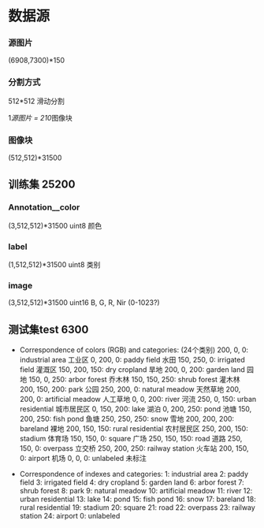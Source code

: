 # 数据源
### 源图片
(6908,7300)*150 
### 分割方式
512*512 滑动分割

1*源图片 = 210*图像块
### 图像块
(512,512)*31500 

## 训练集 25200

### Annotation__color
(3,512,512)*31500  uint8  颜色
### label
(1,512,512)*31500  uint8  类别
### image
(3,512,512)*31500  uint16  B, G, R, Nir (0-1023?)



## 测试集test 6300



* Correspondence of colors (RGB) and categories: (24个类别)
  200,   0,   0: industrial area 工业区
  0, 200,   0: paddy field  水田
  150, 250,   0: irrigated field  灌溉区
  150, 200, 150: dry cropland  旱地
  200,   0, 200: garden land   园地
  150,   0, 250: arbor forest  乔木林
  150, 150, 250: shrub forest  灌木林
  200, 150, 200: park          公园
  250, 200,   0: natural meadow 天然草地
  200, 200,   0: artificial meadow  人工草地
  0,   0, 200: river          河流
  250,   0, 150: urban residential 城市居民区
  0, 150, 200: lake           湖泊
  0, 200, 250: pond           池塘
  150, 200, 250: fish pond      鱼塘
  250, 250, 250: snow           雪地
  200, 200, 200: bareland       裸地
  200, 150, 150: rural residential 农村居民区 
  250, 200, 150: stadium        体育场
  150, 150,   0: square         广场
  250, 150, 150: road           道路
  250, 150,   0: overpass       立交桥
  250, 200, 250: railway station 火车站
  200, 150,   0: airport         机场
  0,   0,   0: unlabeled       未标注

* Correspondence of indexes and categories:
 1: industrial area
  2: paddy field
  3: irrigated field
  4: dry cropland
  5: garden land
  6: arbor forest
  7: shrub forest
  8: park
  9: natural meadow
   10: artificial meadow
   11: river
   12: urban residential
   13: lake
   14: pond
   15: fish pond
   16: snow
   17: bareland
   18: rural residential
   19: stadium
   20: square
   21: road
   22: overpass
   23: railway station
   24: airport
  0: unlabeled